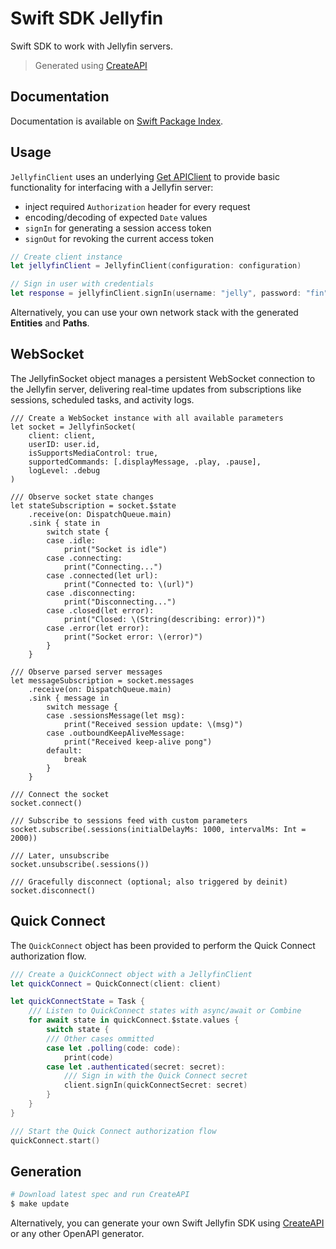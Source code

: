 # Swift SDK Jellyfin

Swift SDK to work with Jellyfin servers.

> Generated using [CreateAPI](https://github.com/CreateAPI/CreateAPI)

## Documentation

Documentation is available on [Swift Package Index](https://swiftpackageindex.com/jellyfin/jellyfin-sdk-swift/main/documentation/jellyfinapi).

## Usage

`JellyfinClient` uses an underlying [Get APIClient](https://github.com/kean/Get) to provide basic functionality for interfacing with a Jellyfin server:
- inject required `Authorization` header for every request
- encoding/decoding of expected `Date` values
- `signIn` for generating a session access token
- `signOut` for revoking the current access token

```swift
// Create client instance
let jellyfinClient = JellyfinClient(configuration: configuration)

// Sign in user with credentials
let response = jellyfinClient.signIn(username: "jelly", password: "fin")
```

Alternatively, you can use your own network stack with the generated **Entities** and **Paths**.

## WebSocket

The JellyfinSocket object manages a persistent WebSocket connection to the Jellyfin server, delivering real-time updates from subscriptions like sessions, scheduled tasks, and activity logs.

```
/// Create a WebSocket instance with all available parameters
let socket = JellyfinSocket(
    client: client,
    userID: user.id,
    isSupportsMediaControl: true,
    supportedCommands: [.displayMessage, .play, .pause],
    logLevel: .debug
)

/// Observe socket state changes
let stateSubscription = socket.$state
    .receive(on: DispatchQueue.main)
    .sink { state in
        switch state {
        case .idle:
            print("Socket is idle")
        case .connecting:
            print("Connecting...")
        case .connected(let url):
            print("Connected to: \(url)")
        case .disconnecting:
            print("Disconnecting...")
        case .closed(let error):
            print("Closed: \(String(describing: error))")
        case .error(let error):
            print("Socket error: \(error)")
        }
    }

/// Observe parsed server messages
let messageSubscription = socket.messages
    .receive(on: DispatchQueue.main)
    .sink { message in
        switch message {
        case .sessionsMessage(let msg):
            print("Received session update: \(msg)")
        case .outboundKeepAliveMessage:
            print("Received keep-alive pong")
        default:
            break
        }
    }

/// Connect the socket
socket.connect()

/// Subscribe to sessions feed with custom parameters
socket.subscribe(.sessions(initialDelayMs: 1000, intervalMs: Int = 2000))

/// Later, unsubscribe
socket.unsubscribe(.sessions())

/// Gracefully disconnect (optional; also triggered by deinit)
socket.disconnect()
```

## Quick Connect

The `QuickConnect` object has been provided to perform the Quick Connect authorization flow.

```swift
/// Create a QuickConnect object with a JellyfinClient
let quickConnect = QuickConnect(client: client)

let quickConnectState = Task {
	/// Listen to QuickConnect states with async/await or Combine
	for await state in quickConnect.$state.values {
		switch state {
		/// Other cases ommitted
		case let .polling(code: code):
			print(code)
		case let .authenticated(secret: secret):
			/// Sign in with the Quick Connect secret
			client.signIn(quickConnectSecret: secret)
		}
	}
}

/// Start the Quick Connect authorization flow
quickConnect.start()
```

## Generation

```bash
# Download latest spec and run CreateAPI
$ make update
```

Alternatively, you can generate your own Swift Jellyfin SDK using [CreateAPI](https://github.com/CreateAPI/CreateAPI) or any other OpenAPI generator.